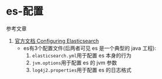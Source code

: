 # es-配置

参考文章

1. [官方文档 Configuring Elasticsearch](https://www.elastic.co/guide/en/elasticsearch/reference/current/settings.html)
    - es有3个配置文件(后两者可见 es 是一个典型的 java 工程): 
        1. `elasticsearch.yml`用于配置 es 本身的行为
        2. `jvm.options`用于配置 es 的 jvm 参数
        3. `log4j2.properties`用于配置 es 的日志格式

